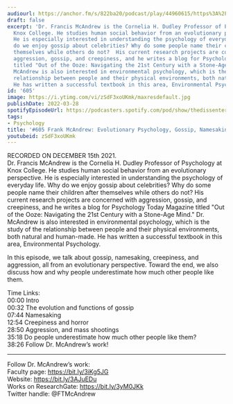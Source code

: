 ```yaml
---
audiourl: https://anchor.fm/s/822ba20/podcast/play/44960615/https%3A%2F%2Fd3ctxlq1ktw2nl.cloudfront.net%2Fstaging%2F2021-11-16%2F31dac20b-8574-eb33-a496-b7ae77374224.m4a
draft: false
excerpt: 'Dr. Francis McAndrew is the Cornelia H. Dudley Professor of Psychology at
  Knox College. He studies human social behavior from an evolutionary perspective.
  He is especially interested in understanding the psychology of everyday life. Why
  do we enjoy gossip about celebrities? Why do some people name their children after
  themselves while others do not?  His current research projects are concerned with
  aggression, gossip, and creepiness, and he writes a blog for Psychology Today Magazine
  titled "Out of the Ooze: Navigating the 21st Century with a Stone-Age Mind." Dr.
  McAndrew is also interested in environmental psychology, which is the study of the
  relationship between people and their physical environments, both natural and human-made.
  He has written a successful textbook in this area, Environmental Psychology.'
id: '605'
image: https://i.ytimg.com/vi/zSdF3xoUKmk/maxresdefault.jpg
publishDate: 2022-03-28
spotifyEpisodeUrl: https://podcasters.spotify.com/pod/show/thedissenter/episodes/605-Frank-McAndrew-Evolutionary-Psychology--Gossip--Namesaking--and-Aggression-e1bqjd7
tags:
- Psychology
title: '#605 Frank McAndrew: Evolutionary Psychology, Gossip, Namesaking, and Aggression'
youtubeid: zSdF3xoUKmk
---
```

<div class="timelinks">

RECORDED ON DECEMBER 15th 2021.  
Dr. Francis McAndrew is the Cornelia H. Dudley Professor of Psychology at Knox College. He studies human social behavior from an evolutionary perspective. He is especially interested in understanding the psychology of everyday life. Why do we enjoy gossip about celebrities? Why do some people name their children after themselves while others do not?  His current research projects are concerned with aggression, gossip, and creepiness, and he writes a blog for Psychology Today Magazine titled "Out of the Ooze: Navigating the 21st Century with a Stone-Age Mind." Dr. McAndrew is also interested in environmental psychology, which is the study of the relationship between people and their physical environments, both natural and human-made. He has written a successful textbook in this area, Environmental Psychology.

In this episode, we talk about gossip, namesaking, creepiness, and aggression, all from an evolutionary perspective. Toward the end, we also discuss how and why people underestimate how much other people like them.

Time Links:  
<time>00:00</time> Intro  
<time>00:32</time> The evolution and functions of gossip  
<time>07:44</time> Namesaking  
<time>12:54</time> Creepiness and horror  
<time>28:50</time> Aggression, and mass shootings  
<time>35:18</time> Do people underestimate how much other people like them?  
<time>38:26</time> Follow Dr. McAndrew’s work!

---

Follow Dr. McAndrew’s work:  
Faculty page: https://bit.ly/3iKg5JG  
Website: https://bit.ly/3AJuEDu  
Works on ResearchGate: https://bit.ly/3yM0JKk  
Twitter handle: @FTMcAndrew
</div>

